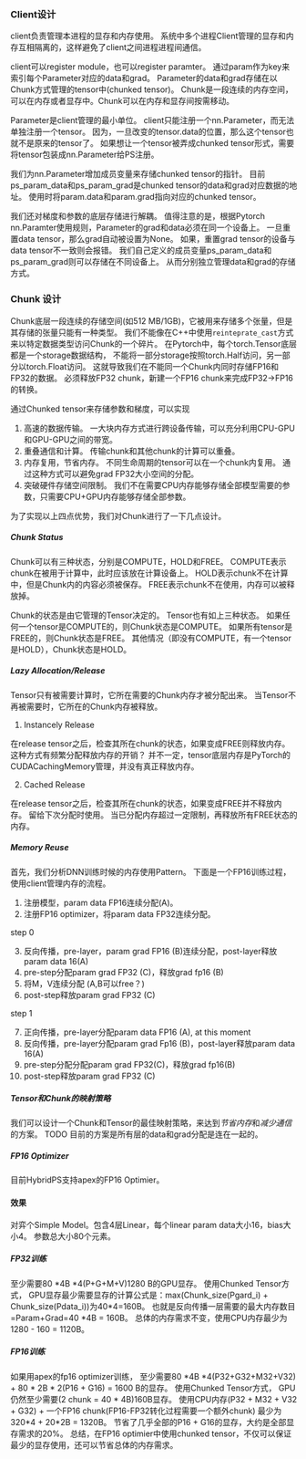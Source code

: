 ### Client设计
client负责管理本进程的显存和内存使用。
系统中多个进程Client管理的显存和内存互相隔离的，这样避免了client之间进程进程间通信。

client可以register module，也可以register paramter。
通过param作为key来索引每个Parameter对应的data和grad。
Parameter的data和grad存储在以Chunk方式管理的tensor中(chunked tensor)。
Chunk是一段连续的内存空间，可以在内存或者显存中。Chunk可以在内存和显存间按需移动。

Parameter是client管理的最小单位。
client只能注册一个nn.Parameter，而无法单独注册一个tensor。
因为，一旦改变的tensor.data的位置，那么这个tensor也就不是原来的tensor了。
如果想让一个tensor被弄成chunked tensor形式，需要将tensor包装成nn.Parameter给PS注册。

我们为nn.Parameter增加成员变量来存储chunked tensor的指针。
目前ps_param_data和ps_param_grad是chunked tensor的data和grad对应数据的地址。
使用时将param.data和param.grad指向对应的chunked tensor。

我们还对梯度和参数的底层存储进行解耦。
值得注意的是，根据Pytorch nn.Paramter使用规则，Parameter的grad和data必须在同一个设备上。
一旦重置data tensor，那么grad自动被设置为None。
如果，重置grad tensor的设备与data tensor不一致则会报错。
我们自己定义的成员变量ps_param_data和ps_param_grad则可以存储在不同设备上。
从而分别独立管理data和grad的存储方式。

### Chunk 设计
Chunk底层一段连续的存储空间(如512 MB/1GB)，它被用来存储多个张量，但是其存储的张量只能有一种类型。
我们不能像在C++中使用`reinteprate_cast`方式来以特定数据类型访问Chunk的一个碎片。
在Pytorch中，每个torch.Tensor底层都是一个storage数据结构，
不能将一部分storage按照torch.Half访问，另一部分以torch.Float访问。
这就导致我们在不能同一个Chunk内同时存储FP16和FP32的数据。
必须释放FP32 chunk，新建一个FP16 chunk来完成FP32->FP16的转换。

通过Chunked tensor来存储参数和梯度，可以实现
1. 高速的数据传输。
一大块内存方式进行跨设备传输，可以充分利用CPU-GPU和GPU-GPU之间的带宽。
2. 重叠通信和计算。
传输chunk和其他chunk的计算可以重叠。
3. 内存复用，节省内存。
不同生命周期的tensor可以在一个chunk内复用。
通过这种方式可以避免grad FP32大小空间的分配。
4. 突破硬件存储空间限制。
我们不在需要CPU内存能够存储全部模型需要的参数，只需要CPU+GPU内存能够存储全部参数。

为了实现以上四点优势，我们对Chunk进行了一下几点设计。

##### Chunk Status
Chunk可以有三种状态，分别是COMPUTE，HOLD和FREE。
COMPUTE表示chunk在被用于计算中，此时应该放在计算设备上。
HOLD表示chunk不在计算中，但是Chunk内的内容必须被保存。
FREE表示chunk不在使用，内存可以被释放掉。

Chunk的状态是由它管理的Tensor决定的。
Tensor也有如上三种状态。
如果任何一个tensor是COMPUTE的，则Chunk状态是COMPUTE。
如果所有tensor是FREE的，则Chunk状态是FREE。
其他情况（即没有COMPUTE，有一个tensor是HOLD），Chunk状态是HOLD。

##### Lazy Allocation/Release
Tensor只有被需要计算时，它所在需要的Chunk内存才被分配出来。
当Tensor不再被需要时，它所在的Chunk内存被释放。

1. Instancely Release

在release tensor之后，检查其所在chunk的状态，如果变成FREE则释放内存。
这种方式有频繁分配释放内存的开销？
并不一定，tensor底层内存是PyTorch的CUDACachingMemory管理，并没有真正释放内存。

2. Cached Release

在release tensor之后，检查其所在chunk的状态，如果变成FREE并不释放内存。
留给下次分配时使用。
当已分配内存超过一定限制，再释放所有FREE状态的内存。

#####  Memory Reuse
首先，我们分析DNN训练时候的内存使用Pattern。
下面是一个FP16训练过程，使用client管理内存的流程。

1. 注册模型，param data FP16连续分配(A)。
2. 注册FP16 optimizer，将param data FP32连续分配。

step 0

3. 反向传播，pre-layer，param grad FP16 (B)连续分配，post-layer释放param data 16(A)
4. pre-step分配param grad FP32 (C)，释放grad fp16 (B)
5. 将M，V连续分配 (A,B可以free？)
6. post-step释放param grad FP32 (C)

step 1

7. 正向传播，pre-layer分配param data FP16 (A), at this moment
8. 反向传播，pre-layer分配param grad Fp16 (B)，post-layer释放param data 16(A)
9. pre-step分配分配param grad FP32(C)，释放grad fp16(B)
10. post-step释放param grad FP32 (C)

##### Tensor和Chunk的映射策略
我们可以设计一个Chunk和Tensor的最佳映射策略，来达到*节省内存*和*减少通信*的方案。
TODO
目前的方案是所有层的data和grad分配是连在一起的。

##### FP16 Optimizer
目前HybridPS支持apex的FP16 Optimier。

#### 效果
对弈个Simple Model。包含4层Linear，每个linear param data大小16，bias大小4。
参数总大小80个元素。

##### FP32训练
至少需要80 \*4B \*4(P+G+M+V)1280 B的GPU显存。
使用Chunked Tensor方式，
GPU显存最少需要显存的计算公式是：max(Chunk_size(Pgard_i) + Chunk_size(Pdata_i))为40*4=160B。
也就是反向传播一层需要的最大内存数目=Param+Grad=40 \*4B = 160B。
总体的内存需求不变，使用CPU内存最少为1280 - 160 = 1120B。

##### FP16训练
如果用apex的fp16 optimizer训练，
至少需要80 \*4B \*4(P32+G32+M32+V32) + 80 \* 2B \* 2(P16 + G16) = 1600 B的显存。
使用Chunked Tensor方式，
GPU仍然至少需要(2 chunk = 40 * 4B)160B显存。
使用CPU内存(P32 + M32 + V32 + G32) + 一个FP16 chunk(FP16-FP32转化过程需要一个额外chunk) 最少为320\*4 + 20\*2B = 1320B。
节省了几乎全部的P16 + G16的显存，大约是全部显存需求的20%。
总结，在FP16 optimier中使用chunked tensor，不仅可以保证最少的显存使用，还可以节省总体的内存需求。
